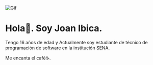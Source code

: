 ![Gif](https://tenor.com/bSFM8.gif)

# Hola👋. Soy Joan Ibica.
Tengo 16 años de edad y Actualmente soy estudiante de técnico de programación de software en la institución SENA.

Me encanta el café☕. 



<!--
**DevJoanhac/DevJoanhac** is a ✨ _special_ ✨ repository because its `README.md` (this file) appears on your GitHub profile.

Here are some ideas to get you started:

- 🔭 I’m currently working on ...
- 🌱 I’m currently learning ...
- 👯 I’m looking to collaborate on ...
- 🤔 I’m looking for help with ...
- 💬 Ask me about ...
- 📫 How to reach me: DevJoanhac
- 😄 Pronouns: Joanhac
- ⚡ Fun fact: ...
-->
